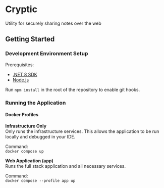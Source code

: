 # Cryptic

Utility for securely sharing notes over the web

## Getting Started

### Development Environment Setup

Prerequisites:

- [.NET 8 SDK](https://dotnet.microsoft.com/en-us/download/dotnet/8.0)
- [Node.js](https://nodejs.org)

Run `npm install` in the root of the repository to enable git hooks.

### Running the Application

#### Docker Profiles

**Infrastructure Only**  
Only runs the infrastructure services. This allows the application to be run locally and debugged in your IDE.

Command:  
`docker compose up`  

**Web Application (app)**  
Runs the full stack application and all necessary services.

Command:  
`docker compose --profile app up`
